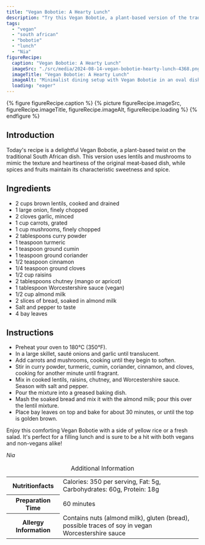 ```yaml
---
title: "Vegan Bobotie: A Hearty Lunch"
description: "Try this Vegan Bobotie, a plant-based version of the traditional South African dish, perfect for a hearty lunch. Full of spices, lentils, and mushrooms."
tags:
  - "vegan"
  - "south african"
  - "bobotie"
  - "lunch"
  - "Nia"
figureRecipe: 
  caption: "Vegan Bobotie: A Hearty Lunch"
  imageSrc: "./src/media/2024-08-14-vegan-bobotie-hearty-lunch-4368.png"
  imageTitle: "Vegan Bobotie: A Hearty Lunch"
  imageAlt: "Minimalist dining setup with Vegan Bobotie in an oval dish, garnished with bay leaves, beside yellow rice and green salad, under natural light."
  loading: "eager"
---
```


{% figure figureRecipe.caption %}
{% picture figureRecipe.imageSrc, figureRecipe.imageTitle, figureRecipe.imageAlt, figureRecipe.loading %}
{% endfigure %}

## Introduction

Today's recipe is a delightful Vegan Bobotie, a plant-based twist on the traditional South African dish. This version uses lentils and mushrooms to mimic the texture and heartiness of the original meat-based dish, while spices and fruits maintain its characteristic sweetness and spice.

## Ingredients

- 2 cups brown lentils, cooked and drained
- 1 large onion, finely chopped
- 2 cloves garlic, minced
- 1 cup carrots, grated
- 1 cup mushrooms, finely chopped
- 2 tablespoons curry powder
- 1 teaspoon turmeric
- 1 teaspoon ground cumin
- 1 teaspoon ground coriander
- 1/2 teaspoon cinnamon
- 1/4 teaspoon ground cloves
- 1/2 cup raisins
- 2 tablespoons chutney (mango or apricot)
- 1 tablespoon Worcestershire sauce (vegan)
- 1/2 cup almond milk
- 2 slices of bread, soaked in almond milk
- Salt and pepper to taste
- 4 bay leaves

## Instructions

- Preheat your oven to 180°C (350°F).
- In a large skillet, sauté onions and garlic until translucent.
- Add carrots and mushrooms, cooking until they begin to soften.
- Stir in curry powder, turmeric, cumin, coriander, cinnamon, and cloves, cooking for another minute until fragrant.
- Mix in cooked lentils, raisins, chutney, and Worcestershire sauce. Season with salt and pepper.
- Pour the mixture into a greased baking dish.
- Mash the soaked bread and mix it with the almond milk; pour this over the lentil mixture.
- Place bay leaves on top and bake for about 30 minutes, or until the top is golden brown.

Enjoy this comforting Vegan Bobotie with a side of yellow rice or a fresh salad. It's perfect for a filling lunch and is sure to be a hit with both vegans and non-vegans alike!

*Nia*

<table><caption class='sr-only'>Additional Information</caption><tr><th>Nutritionfacts</th><td>Calories: 350 per serving, Fat: 5g, Carbohydrates: 60g, Protein: 18g&nbsp;</td></tr><tr><th>Preparation Time</th><td>60 minutes&nbsp;</td></tr><tr><th>Allergy Information</th><td>Contains nuts (almond milk), gluten (bread), possible traces of soy in vegan Worcestershire sauce&nbsp;</td></tr></table>

